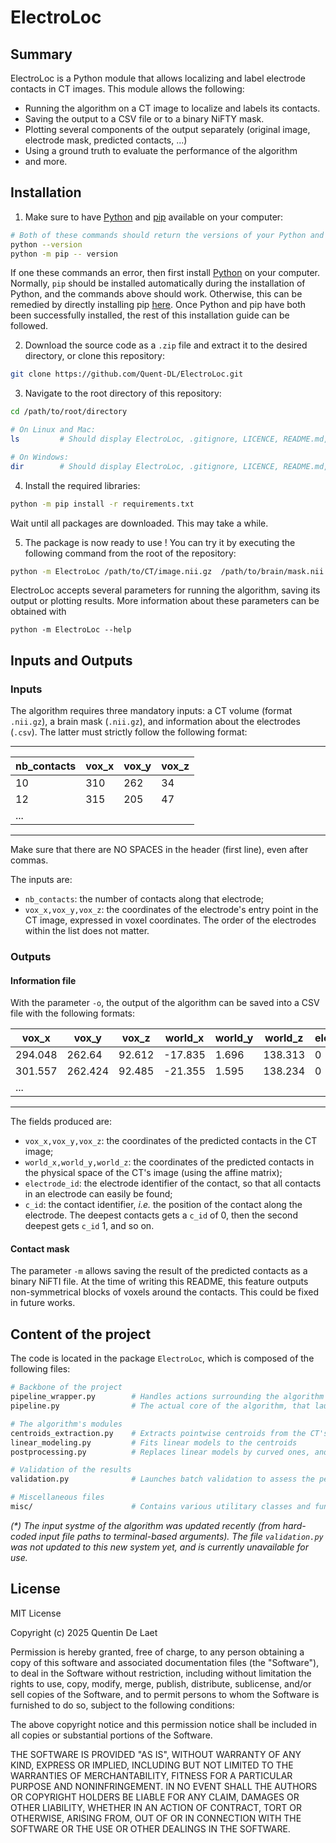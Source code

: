 # ElectroLoc

## Summary

ElectroLoc is a Python module that allows localizing and label electrode contacts in CT images. This module allows the following:
- Running the algorithm on a CT image to localize and labels its contacts.
- Saving the output to a CSV file or to a binary NiFTY mask.
- Plotting several components of the output separately (original image, electrode mask, predicted contacts, ...)
- Using a ground truth to evaluate the performance of the algorithm
- and more.

## Installation

1. Make sure to have [Python](https://www.python.org/downloads/) and [pip](https://pip.pypa.io/en/stable/installation/) available on your computer:
```sh
# Both of these commands should return the versions of your Python and pip
python --version
python -m pip -- version
```
If one these commands an error, then first install [Python](https://www.python.org/downloads/) on your computer. Normally, `pip` should be installed automatically during the installation of Python, and the commands above should work. Otherwise, this can be remedied by directly installing pip [here](https://pip.pypa.io/en/stable/installation/). Once Python and pip have both been successfully installed, the rest of this installation guide can be followed.

2. Download the source code as a `.zip` file and extract it to the desired directory, or clone this repository:
```sh
git clone https://github.com/Quent-DL/ElectroLoc.git
```

3. Navigate to the root directory of this repository:
```sh
cd /path/to/root/directory

# On Linux and Mac:
ls         # Should display ElectroLoc, .gitignore, LICENCE, README.md, and requirements.txt

# On Windows:
dir        # Should display ElectroLoc, .gitignore, LICENCE, README.md, and requirements.txt
```
4. Install the required libraries:
```sh
python -m pip install -r requirements.txt
```
Wait until all packages are downloaded. This may take a while.

5. The package is now ready to use ! You can try it by executing the following command from the root of the repository:
```sh
python -m ElectroLoc /path/to/CT/image.nii.gz  /path/to/brain/mask.nii.gz  /path/to/electrode/information.csv
```
ElectroLoc accepts several parameters for running the algorithm, saving its output or plotting results. More information about these parameters can be obtained with
```
python -m ElectroLoc --help
```

## Inputs and Outputs

### Inputs

The algorithm requires three mandatory inputs: a CT volume (format `.nii.gz`), a brain mask (`.nii.gz`), and information about the electrodes (`.csv`). The latter must strictly follow the following format:

------------------------------------
|nb_contacts|vox_x|vox_y|vox_z|
|-----------|-----|-----|-----|
|10|310|262|34|
|12|315|205|47|
| ... |
-------------------

Make sure that there are NO SPACES in the header (first line), even after commas.

The inputs are:
- `nb_contacts`: the number of contacts along that electrode;
- `vox_x,vox_y,vox_z`: the coordinates of the electrode's entry point in the CT image, expressed in voxel coordinates.
The order of the electrodes within the list does not matter.

### Outputs

#### Information file

With the parameter `-o`, the output of the algorithm can be saved into a CSV file with the following formats:

|vox_x|vox_y|vox_z|world_x|world_y|world_z|electrode_id|c_id|
|-----|-----|-----|-------|-------|-------|------------|----|
|294.048|262.64|92.612|-17.835|1.696|138.313|0|0|
|301.557|262.424|92.485|-21.355|1.595|138.234|0|1|
| ... |
-------------------------------------------------------------

The fields produced are:
- `vox_x,vox_y,vox_z`: the coordinates of the predicted contacts in the CT image;
- `world_x,world_y,world_z`: the coordinates of the predicted contacts in the physical space of the CT's image (using the affine matrix);
- `electrode_id`: the electrode identifier of the contact, so that all contacts in an electrode can easily be found;
- `c_id`: the contact identifier, *i.e.* the position of the contact along the electrode. The deepest contacts gets a `c_id` of 0, then the second deepest gets `c_id` 1, and so on.


#### Contact mask

The parameter `-m` allows saving the result of the predicted contacts as a binary NiFTI file. At the time of writing this README, this feature outputs non-symmetrical blocks of voxels around the contacts. This could be fixed in future works.


## Content of the project

The code is located in the package `ElectroLoc`, which is composed of the following files:
```sh
# Backbone of the project
pipeline_wrapper.py        # Handles actions surrounding the algorithm such as retrieving the parameters, running the pipeline, saving, plotting, ...
pipeline.py                # The actual core of the algorithm, that launches the preprocessing, centroid extraction, linear modeling, and post-processing modules

# The algorithm's modules
centroids_extraction.py    # Extracts pointwise centroids from the CT's image along the electrodes
linear_modeling.py         # Fits linear models to the centroids
postprocessing.py          # Replaces linear models by curved ones, and generates equidistant contacts

# Validation of the results
validation.py              # Launches batch validation to assess the performances of the model (*)

# Miscellaneous files
misc/                      # Contains various utilitary classes and functions used throughout the algorithm
```

*(\*) The input systme of the algorithm was updated recently (from hard-coded input file paths to terminal-based arguments). The file `validation.py` was not updated to this new system yet, and is currently unavailable for use.*


## License

MIT License

Copyright (c) 2025 Quentin De Laet

Permission is hereby granted, free of charge, to any person obtaining a copy
of this software and associated documentation files (the "Software"), to deal
in the Software without restriction, including without limitation the rights
to use, copy, modify, merge, publish, distribute, sublicense, and/or sell
copies of the Software, and to permit persons to whom the Software is
furnished to do so, subject to the following conditions:

The above copyright notice and this permission notice shall be included in all
copies or substantial portions of the Software.

THE SOFTWARE IS PROVIDED "AS IS", WITHOUT WARRANTY OF ANY KIND, EXPRESS OR
IMPLIED, INCLUDING BUT NOT LIMITED TO THE WARRANTIES OF MERCHANTABILITY,
FITNESS FOR A PARTICULAR PURPOSE AND NONINFRINGEMENT. IN NO EVENT SHALL THE
AUTHORS OR COPYRIGHT HOLDERS BE LIABLE FOR ANY CLAIM, DAMAGES OR OTHER
LIABILITY, WHETHER IN AN ACTION OF CONTRACT, TORT OR OTHERWISE, ARISING FROM,
OUT OF OR IN CONNECTION WITH THE SOFTWARE OR THE USE OR OTHER DEALINGS IN THE
SOFTWARE.
